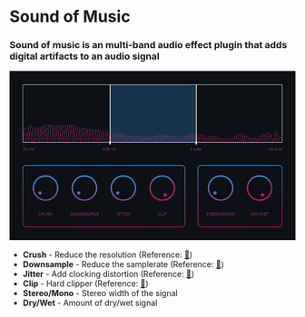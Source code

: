 <h1>Sound of Music</h2>

<h3>Sound of music is an multi-band audio effect plugin that adds digital artifacts to an audio signal</h3>

<img src="Screenshot.png" width="800">

<br>

<ul>
    <li>
        <b>Crush</b> - Reduce the resolution (Reference: <a href="https://en.wikipedia.org/wiki/Bitcrusher">📖</a>)
    </li>
    <li>
        <b>Downsample</b> - Reduce the samplerate (Reference: <a href="https://en.wikipedia.org/wiki/Bitcrusher">📖</a>)
    </li>
    <li>
        <b>Jitter</b> - Add clocking distortion (Reference: <a href="https://headfonics.com/what-is-jitter-in-audio/">📖</a>)
    </li>
    <li>
        <b>Clip</b> - Hard clipper (Reference: <a href="https://humbuckersoup.com/soft-clipping-vs-hard-clipping-difference/">📖</a>)
    </li>
    <li>
        <b>Stereo/Mono</b> - Stereo width of the signal
    </li>
    <li>
        <b>Dry/Wet</b> - Amount of dry/wet signal
    </li>
</ul>